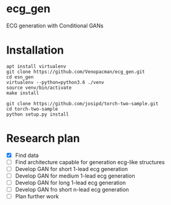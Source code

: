 # ecg_gen
ECG generation with Conditional GANs


# Installation
```
apt install virtualenv
git clone https://github.com/Venopacman/ecg_gen.git
cd esn_gen
virtualenv --python=python3.6 ./venv
source venv/bin/activate
make install

git clone https://github.com/josipd/torch-two-sample.git
cd torch-two-sample
python setup.py install

```

# Research plan 
- [x] Find data
- [ ] Find architecture capable for generation ecg-like structures
- [ ] Develop GAN for short 1-lead ecg generation
- [ ] Develop GAN for medium 1-lead ecg generation
- [ ] Develop GAN for long 1-lead ecg generation
- [ ] Develop GAN fro short n-lead ecg generation
- [ ] Plan further work